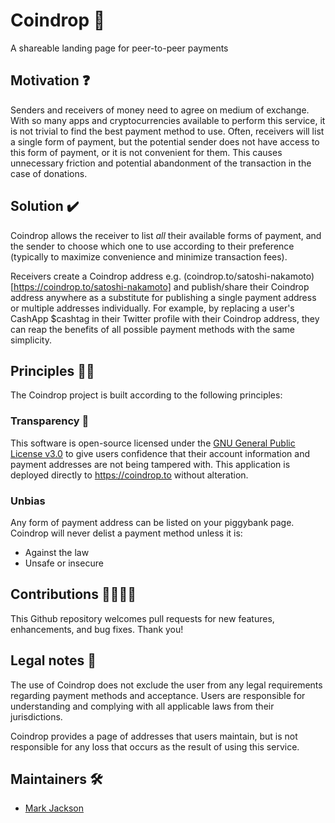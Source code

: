 # Coindrop 🐖

A shareable landing page for peer-to-peer payments

## Motivation ❓

Senders and receivers of money need to agree on medium of exchange. With so many apps and cryptocurrencies available to perform this service, it is not trivial to find the best payment method to use. Often, receivers will list a single form of payment, but the potential sender does not have access to this form of payment, or it is not convenient for them. This causes unnecessary friction and potential abandonment of the transaction in the case of donations.

## Solution ✔️

Coindrop allows the receiver to list *all* their available forms of payment, and the sender to choose which one to use according to their preference (typically to maximize convenience and minimize transaction fees).

Receivers create a Coindrop address e.g. (coindrop.to/satoshi-nakamoto)[https://coindrop.to/satoshi-nakamoto] and publish/share their Coindrop address anywhere as a substitute for publishing a single payment address or multiple addresses individually. For example, by replacing a user's CashApp $cashtag in their Twitter profile with their Coindrop address, they can reap the benefits of all possible payment methods with the same simplicity.

## Principles 🙏🏻

The Coindrop project is built according to the following principles:

### Transparency 👀

This software is open-source licensed under the [GNU General Public License v3.0](LICENSE) to give users confidence that their account information and payment addresses are not being tampered with. This application is deployed directly to https://coindrop.to without alteration. 

### Unbias 

Any form of payment address can be listed on your piggybank page. Coindrop will never delist a payment method unless it is:
* Against the law
* Unsafe or insecure

## Contributions 🙋‍♂️🙋‍♀️

This Github repository welcomes pull requests for new features, enhancements, and bug fixes. Thank you!

## Legal notes 👮

The use of Coindrop does not exclude the user from any legal requirements regarding payment methods and acceptance. Users are responsible for understanding and complying with all applicable laws from their jurisdictions.

Coindrop provides a page of addresses that users maintain, but is not responsible for any loss that occurs as the result of using this service.

## Maintainers 🛠️

* [Mark Jackson](https://twitter.com/markjackson02)
